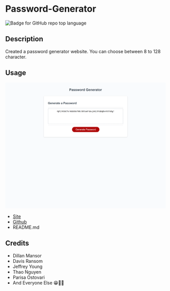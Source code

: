 # Password-Generator

![Badge for GitHub repo top language](https://img.shields.io/badge/License-MIT-yellow.svg)

## Description

Created a password generator website. You can choose between 8 to 128 character.

## Usage

![Password-Generator](screenshot.png)

- [Site](https://ngolston.github.io/Password-Generator/)
- [Github](https://github.com/ngolston/Password-Generator)
- README.md

## Credits

- Dillan Mansor
- Davis Ransom
- Jeffrey Young
- Thao Nguyen
- Parisa Ostovari
- And Everyone Else 😁🙏🏾
